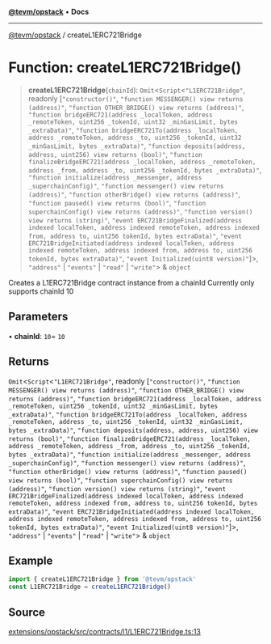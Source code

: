 [**@tevm/opstack**](../README.md) • **Docs**

***

[@tevm/opstack](../globals.md) / createL1ERC721Bridge

# Function: createL1ERC721Bridge()

> **createL1ERC721Bridge**(`chainId`): `Omit`\<`Script`\<`"L1ERC721Bridge"`, readonly [`"constructor()"`, `"function MESSENGER() view returns (address)"`, `"function OTHER_BRIDGE() view returns (address)"`, `"function bridgeERC721(address _localToken, address _remoteToken, uint256 _tokenId, uint32 _minGasLimit, bytes _extraData)"`, `"function bridgeERC721To(address _localToken, address _remoteToken, address _to, uint256 _tokenId, uint32 _minGasLimit, bytes _extraData)"`, `"function deposits(address, address, uint256) view returns (bool)"`, `"function finalizeBridgeERC721(address _localToken, address _remoteToken, address _from, address _to, uint256 _tokenId, bytes _extraData)"`, `"function initialize(address _messenger, address _superchainConfig)"`, `"function messenger() view returns (address)"`, `"function otherBridge() view returns (address)"`, `"function paused() view returns (bool)"`, `"function superchainConfig() view returns (address)"`, `"function version() view returns (string)"`, `"event ERC721BridgeFinalized(address indexed localToken, address indexed remoteToken, address indexed from, address to, uint256 tokenId, bytes extraData)"`, `"event ERC721BridgeInitiated(address indexed localToken, address indexed remoteToken, address indexed from, address to, uint256 tokenId, bytes extraData)"`, `"event Initialized(uint8 version)"`]\>, `"address"` \| `"events"` \| `"read"` \| `"write"`\> & `object`

Creates a L1ERC721Bridge contract instance from a chainId
Currently only supports chainId 10

## Parameters

• **chainId**: `10`= `10`

## Returns

`Omit`\<`Script`\<`"L1ERC721Bridge"`, readonly [`"constructor()"`, `"function MESSENGER() view returns (address)"`, `"function OTHER_BRIDGE() view returns (address)"`, `"function bridgeERC721(address _localToken, address _remoteToken, uint256 _tokenId, uint32 _minGasLimit, bytes _extraData)"`, `"function bridgeERC721To(address _localToken, address _remoteToken, address _to, uint256 _tokenId, uint32 _minGasLimit, bytes _extraData)"`, `"function deposits(address, address, uint256) view returns (bool)"`, `"function finalizeBridgeERC721(address _localToken, address _remoteToken, address _from, address _to, uint256 _tokenId, bytes _extraData)"`, `"function initialize(address _messenger, address _superchainConfig)"`, `"function messenger() view returns (address)"`, `"function otherBridge() view returns (address)"`, `"function paused() view returns (bool)"`, `"function superchainConfig() view returns (address)"`, `"function version() view returns (string)"`, `"event ERC721BridgeFinalized(address indexed localToken, address indexed remoteToken, address indexed from, address to, uint256 tokenId, bytes extraData)"`, `"event ERC721BridgeInitiated(address indexed localToken, address indexed remoteToken, address indexed from, address to, uint256 tokenId, bytes extraData)"`, `"event Initialized(uint8 version)"`]\>, `"address"` \| `"events"` \| `"read"` \| `"write"`\> & `object`

## Example

```ts
import { createL1ERC721Bridge } from '@tevm/opstack'
const L1ERC721Bridge = createL1ERC721Bridge()
```

## Source

[extensions/opstack/src/contracts/l1/L1ERC721Bridge.ts:13](https://github.com/evmts/tevm-monorepo/blob/main/extensions/opstack/src/contracts/l1/L1ERC721Bridge.ts#L13)

